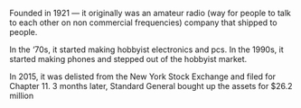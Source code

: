Founded in 1921 — it originally was an amateur radio (way for people to talk to each other on non commercial frequencies) company that shipped to people.

In the ‘70s, it started making hobbyist electronics and pcs. In the 1990s, it started making phones and stepped out of the hobbyist market.

In 2015, it was delisted from the New York Stock Exchange and filed for Chapter 11. 3 months later, Standard General bought up the assets for $26.2 million